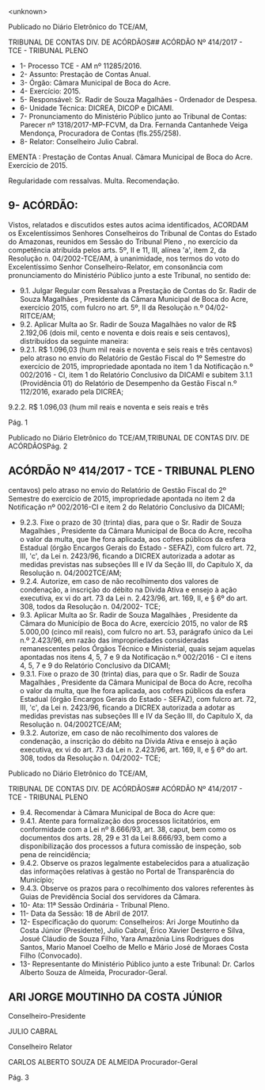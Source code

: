 &lt;unknown&gt;

Publicado  no  Diário Eletrônico do TCE/AM,

TRIBUNAL DE CONTAS DIV. DE  ACÓRDÃOS## ACÓRDÃO Nº 414/2017 - TCE - TRIBUNAL PLENO

- 1- Processo TCE - AM nº 11285/2016.
- 2- Assunto: Prestação de Contas Anual.
- 3- Órgão: Câmara Municipal de Boca do Acre.
- 4- Exercício: 2015.
- 5- Responsável: Sr. Radir de Souza Magalhães - Ordenador de Despesa.
- 6- Unidade Técnica: DICREA, DICOP e DICAMI.
- 7- Pronunciamento  do Ministério  Público  junto  ao Tribunal  de Contas: Parecer  nº 1318/2017-MP-FCVM,  da  Dra.  Fernanda  Cantanhede  Veiga  Mendonça,  Procuradora de Contas (fls.255/258).
- 8- Relator: Conselheiro Julio Cabral.

EMENTA : Prestação  de  Contas  Anual.  Câmara Municipal de Boca do Acre. Exercício de 2015.

Regularidade com ressalvas. Multa. Recomendação.

## 9- ACÓRDÃO:

Vistos, relatados e discutidos estes autos acima identificados, ACORDAM os Excelentíssimos Senhores Conselheiros do Tribunal de Contas do Estado do Amazonas, reunidos em Sessão do Tribunal Pleno , no exercício da competência atribuída pelos arts. 5º,  II e 11,  III, alínea 'a', item 2, da Resolução n. 04/2002-TCE/AM, à unanimidade, nos termos  do  voto  do  Excelentíssimo  Senhor  Conselheiro-Relator, em consonância com pronunciamento do Ministério Público junto a este Tribunal, no sentido de:

- 9.1. Julgar Regular com Ressalvas a Prestação de Contas do Sr. Radir de Souza Magalhães ,  Presidente da Câmara Municipal de Boca do  Acre, exercício  2015,  com  fulcro  no  art.  5º,  II  da  Resolução  n.º  04/02-RITCE/AM;
- 9.2. Aplicar  Multa ao Sr.  Radir  de  Souza  Magalhães no  valor  de R$ 2.192,06 (dois  mil,  cento  e  noventa  e  dois  reais  e  seis  centavos), distribuídos da seguinte maneira:
- 9.2.1. R$ 1.096,03 (hum mil reais e noventa e seis reais e três centavos)  pelo  atraso  no  envio  do  Relatório  de  Gestão Fiscal do 1º Semestre do exercício de 2015, impropriedade  apontada  no  item  1  da  Notificação n.º  002/2016  -  CI,  item  1  do  Relatório  Conclusivo  da DICAMI e subitem 3.1.1 (Providência 01) do Relatório de Desempenho  da  Gestão  Fiscal  n.º  112/2016,  exarado pela DICREA;

9.2.2. R$ 1.096,03 (hum mil reais e noventa e seis reais e três

Pág. 1

Publicado  no  Diário Eletrônico do TCE/AM,TRIBUNAL DE CONTAS DIV. DE  ACÓRDÃOSPág. 2

## ACÓRDÃO Nº 414/2017 - TCE - TRIBUNAL PLENO

centavos)  pelo  atraso  no  envio  do  Relatório  de  Gestão Fiscal do 2º Semestre do exercício de 2015, impropriedade  apontada  no  item  2 da Notificação nº 002/2016-CI e item 2 do Relatório Conclusivo da DICAMI;

- 9.2.3. Fixe o prazo de 30 (trinta) dias, para que o Sr. Radir de Souza Magalhães ,  Presidente  da  Câmara  Municipal  de Boca  do  Acre,  recolha  o valor da  multa,  que  lhe  fora aplicada,  aos  cofres  públicos  da  esfera  Estadual (órgão Encargos Gerais do Estado - SEFAZ), com fulcro art. 72, III, 'c', da Lei n. 2423/96, ficando a DICREX autorizada a adotar  as  medidas  previstas  nas  subseções  III  e  IV  da Seção  III,  do  Capítulo X, da  Resolução  n. 04/2002TCE/AM;
- 9.2.4. Autorize,  em  caso  de  não  recolhimento  dos  valores  de condenação,  a  inscrição  do  débito  na  Dívida Ativa  e ensejo  à  ação  executiva, ex  vi do  art.  73  da  Lei  n. 2.423/96,  art. 169, II, e §  6º  do art. 308,  todos  da Resolução n. 04/2002- TCE;
- 9.3. Aplicar  Multa ao Sr.  Radir  de  Souza  Magalhães , Presidente  da Câmara do Município de Boca do Acre, exercício 2015, no valor de R$ 5.000,00 (cinco mil reais), com fulcro no art. 53, parágrafo único da Lei n.º 2.423/96, em razão das impropriedades consideradas remanescentes pelos Órgãos Técnico e Ministerial, quais sejam aquelas apontadas nos itens 4, 5, 7 e 9 da Notificação n.º 002/2016  - CI e itens 4, 5, 7 e 9 do Relatório Conclusivo da DICAMI;
- 9.3.1. Fixe o prazo de 30 (trinta) dias, para que o Sr. Radir de Souza Magalhães ,  Presidente  da  Câmara  Municipal  de Boca  do  Acre,  recolha  o valor da  multa,  que  lhe  fora aplicada,  aos  cofres  públicos  da esfera  Estadual (órgão Encargos Gerais do Estado - SEFAZ), com fulcro art. 72, III, 'c', da Lei n. 2423/96, ficando a DICREX autorizada a adotar  as  medidas  previstas  nas  subseções  III  e  IV  da Seção  III,  do  Capítulo X, da  Resolução  n. 04/2002TCE/AM;
- 9.3.2. Autorize,  em  caso  de  não  recolhimento  dos  valores  de condenação,  a  inscrição  do  débito  na  Dívida Ativa  e ensejo à ação  executiva, ex vi do art. 73 da Lei n. 2.423/96,  art. 169, II, e §  6º  do art. 308,  todos  da Resolução n. 04/2002- TCE;

Publicado  no  Diário Eletrônico do TCE/AM,

TRIBUNAL DE CONTAS DIV. DE  ACÓRDÃOS## ACÓRDÃO Nº 414/2017 - TCE - TRIBUNAL PLENO

- 9.4. Recomendar à Câmara Municipal de Boca do Acre que:
- 9.4.1. Atente  para  formalização  dos  processos  licitatórios,  em conformidade com a Lei nº 8.666/93, art. 38, caput, bem como  os  documentos  dos  arts.  28,  29  e  31  da  Lei 8.666/93, bem como a disponibilização dos processos a futura comissão de inspeção, sob pena de reincidência;
- 9.4.2. Observe  os  prazos  legalmente  estabelecidos  para  a atualização das informações relativas à gestão no Portal de Transparência do Município;
- 9.4.3. Observe  os  prazos  para  o  recolhimento  dos  valores referentes às Guias de Previdência Social dos servidores da Câmara.
- 10-  Ata: 11ª Sessão Ordinária - Tribunal Pleno.
- 11-  Data da Sessão: 18 de Abril de 2017.
- 12-  Especificação  do  quorum: Conselheiros: Ari Jorge  Moutinho  da  Costa  Júnior (Presidente),  Julio  Cabral,  Érico  Xavier  Desterro  e  Silva,  Josué  Cláudio  de  Souza Filho,  Yara Amazônia Lins Rodrigues dos Santos, Mario  Manoel Coelho de  Mello e Mário José de Moraes Costa Filho (Convocado).
- 13-  Representante  do  Ministério  Público  junto  a  este Tribunal: Dr. Carlos  Alberto Souza de Almeida, Procurador-Geral.

## ARI JORGE MOUTINHO DA COSTA JÚNIOR

Conselheiro-Presidente

JULIO CABRAL

Conselheiro Relator

CARLOS ALBERTO SOUZA DE ALMEIDA Procurador-Geral

Pág. 3